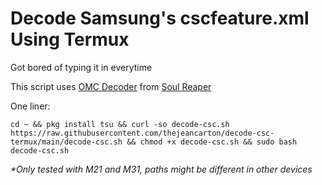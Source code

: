 # Decode Samsung's cscfeature.xml Using Termux

Got bored of typing it in everytime

This script uses [OMC Decoder](https://github.com/soulr344/OMCDecoder) from [Soul Reaper](https://github.com/soulr344)

One liner:


```
cd ~ && pkg install tsu && curl -so decode-csc.sh https://raw.githubusercontent.com/thejeancarton/decode-csc-termux/main/decode-csc.sh && chmod +x decode-csc.sh && sudo bash decode-csc.sh
```

*\*Only tested with M21 and M31, paths might be different in other devices*
